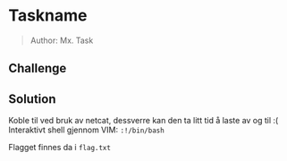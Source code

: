 # Taskname
> Author: Mx. Task

## Challenge

## Solution

Koble til ved bruk av netcat, dessverre kan den ta litt tid å laste av og til :( 
Interaktivt shell gjennom VIM:
`:!/bin/bash`

Flagget finnes da i `flag.txt`
